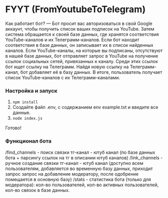 # FYYT (FromYoutubeToTelegram)
Как работает бот?
— Бот просит вас авторизоваться в свой Google аккаунт, чтобы получить список ваших подписок на YouTube. Затем система обращается к своей базе данных, где хранятся соответствия YouTube-каналов и их Телеграмм-каналов. Если бот находит соответствия в базе данных, он записывает их в список найденных каналов. Если YouTube-каналы, на которые вы подписаны, отсутствуют в нашей базе данных, бот отправляет запрос в YouTube на получение ссылок социальных сетей, привязанных к каналу. Среди этих ссылок бот ищет ссылку на Телеграмм. Найдя новую ссылку на Телеграмм-канал, бот добавляет её в базу данных. В итоге, пользователь получает список YouTube-каналов с их Телеграмм-каналами.

### Настройка и запуск
1. `npm install`
2. Создайте файл .env, с содержанием env example.txt и введите все данные.
3. `node index.js`

Готово!

### Функционал бота
/find_channels - поиск связки тг-канал - ютуб канал (по базе данных бота + парсингу ссылок  на тг в описании ютуб каналов)
/link_channels - ручное создание связки тг-канал - ютуб канал (доступно всем пользователям, добавляется во временную базу данных, приходит запрос запрос на добавление модератору, после одобрение помещается в основную базу)
/stats - статистика бота (только для модератора): кол-во пользователей, кол-во активных пользователей, кол-во связок в базе данных.

